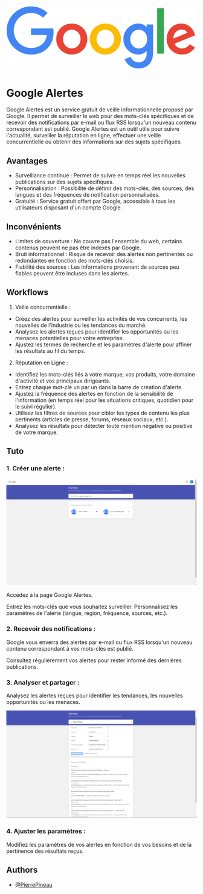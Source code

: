 
![Google Alertes](./images/google-alertes/1-Logo.svg)

# Google Alertes

Google Alertes est un service gratuit de veille informationnelle proposé par Google. Il permet de surveiller le web pour des mots-clés spécifiques et de recevoir des notifications par e-mail ou flux RSS lorsqu'un nouveau contenu correspondant est publié. Google Alertes est un outil utile pour suivre l'actualité, surveiller la réputation en ligne, effectuer une veille concurrentielle ou obtenir des informations sur des sujets spécifiques.

## Avantages

- Surveillance continue : Permet de suivre en temps réel les nouvelles publications sur des sujets spécifiques.
- Personnalisation : Possibilité de définir des mots-clés, des sources, des langues et des fréquences de notification personnalisées.
- Gratuité : Service gratuit offert par Google, accessible à tous les utilisateurs disposant d'un compte Google.

## Inconvénients

- Limites de couverture : Ne couvre pas l'ensemble du web, certains contenus peuvent ne pas être indexés par Google.
- Bruit informationnel : Risque de recevoir des alertes non pertinentes ou redondantes en fonction des mots-clés choisis.
- Fiabilité des sources : Les informations provenant de sources peu fiables peuvent être incluses dans les alertes.


## Workflows

1. Veille concurrentielle : 

- Créez des alertes pour surveiller les activités de vos concurrents, les nouvelles de l'industrie ou les tendances du marché.
- Analysez les alertes reçues pour identifier les opportunités ou les menaces potentielles pour votre entreprise.
- Ajustez les termes de recherche et les paramètres d'alerte pour affiner les résultats au fil du temps.

2. Réputation en Ligne : 

- Identifiez les mots-clés liés à votre marque, vos produits, votre domaine d'activité et vos principaux dirigeants.
- Entrez chaque mot-clé un par un dans la barre de création d'alerte.
- Ajustez la fréquence des alertes en fonction de la sensibilité de l'information (en temps réel pour les situations critiques, quotidien pour le suivi régulier).
- Utilisez les filtres de sources pour cibler les types de contenu les plus pertinents (articles de presse, forums, réseaux sociaux, etc.).
- Analysez les résultats pour détecter toute mention négative ou positive de votre marque.

## Tuto

### 1. Créer une alerte :

![Tableau](./images/google-alertes/2-tuto-alerte.png)

Accédez à la page Google Alertes.

Entrez les mots-clés que vous souhaitez surveiller. Personnalisez les paramètres de l'alerte (langue, région, fréquence, sources, etc.).

### 2. Recevoir des notifications :

Google vous enverra des alertes par e-mail ou flux RSS lorsqu'un nouveau contenu correspondant à vos mots-clés est publié.

Consultez régulièrement vos alertes pour rester informé des dernières publications.

### 3. Analyser et partager :

Analysez les alertes reçues pour identifier les tendances, les nouvelles opportunités ou les menaces.

![Suggestions](./images/google-alertes/2-tuto-modification.png)

### 4. Ajuster les paramètres :

Modifiez les paramètres de vos alertes en fonction de vos besoins et de la pertinence des résultats reçus.

## Authors

- [@PierrePineau](https://github.com/PierrePineau)